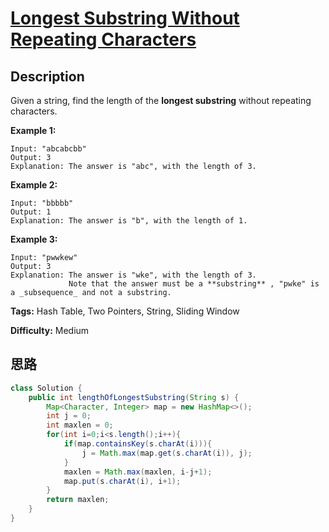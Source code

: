 # [Longest Substring Without Repeating Characters][title]

## Description

Given a string, find the length of the **longest substring** without repeating
characters.

**Example 1:**
            Input: "abcabcbb"    Output: 3     Explanation: The answer is "abc", with the length of 3.     

**Example 2:**
            Input: "bbbbb"    Output: 1    Explanation: The answer is "b", with the length of 1.    

**Example 3:**
            Input: "pwwkew"    Output: 3    Explanation: The answer is "wke", with the length of 3.                  Note that the answer must be a **substring** , "pwke" is a _subsequence_ and not a substring.    


**Tags:** Hash Table, Two Pointers, String, Sliding Window

**Difficulty:** Medium

## 思路

``` java
class Solution {
    public int lengthOfLongestSubstring(String s) {
        Map<Character, Integer> map = new HashMap<>();
        int j = 0;
        int maxlen = 0;
        for(int i=0;i<s.length();i++){
            if(map.containsKey(s.charAt(i))){
                j = Math.max(map.get(s.charAt(i)), j);
            }
            maxlen = Math.max(maxlen, i-j+1);
            map.put(s.charAt(i), i+1);
        }
        return maxlen;
    }
}
```

[title]: https://leetcode.com/problems/longest-substring-without-repeating-characters
